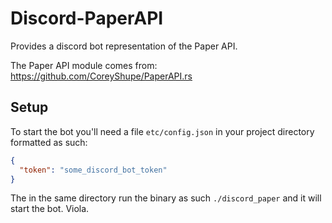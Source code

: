 # Discord-PaperAPI
Provides a discord bot representation of the Paper API.

The Paper API module comes from: https://github.com/CoreyShupe/PaperAPI.rs

## Setup

To start the bot you'll need a file `etc/config.json` in your project directory formatted as such:
```json
{
  "token": "some_discord_bot_token"
}
```

The in the same directory run the binary as such `./discord_paper` and it will start the bot. Viola.